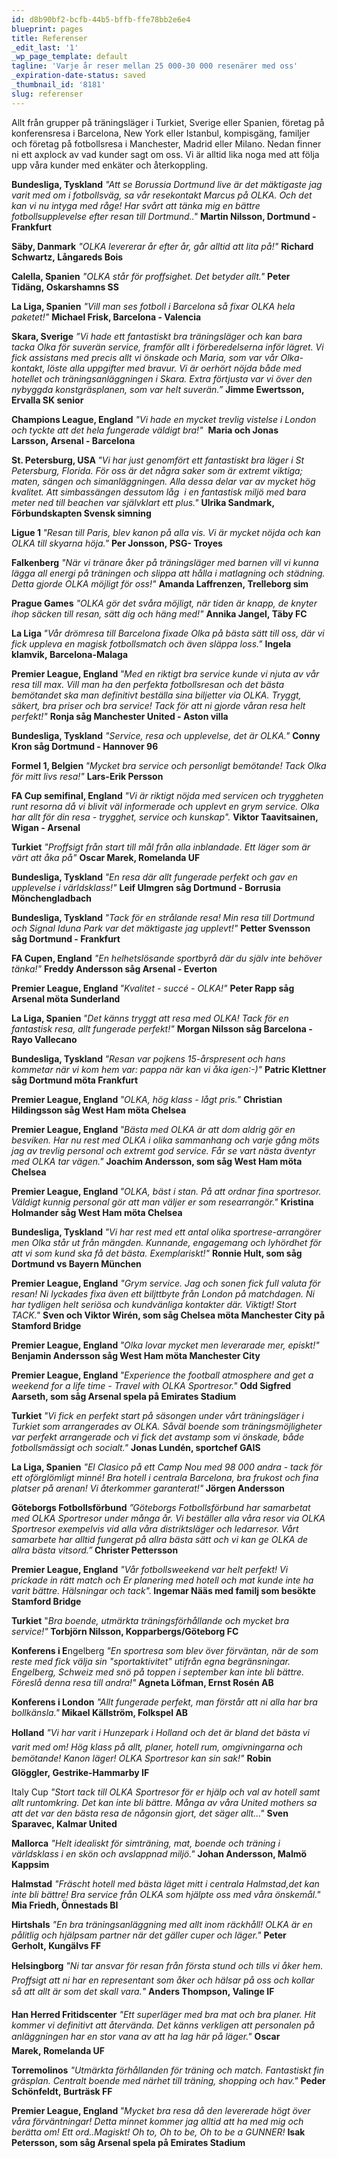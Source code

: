 ```yaml
---
id: d8b90bf2-bcfb-44b5-bffb-ffe78bb2e6e4
blueprint: pages
title: Referenser
_edit_last: '1'
_wp_page_template: default
tagline: 'Varje år reser mellan 25 000-30 000 resenärer med oss'
_expiration-date-status: saved
_thumbnail_id: '8181'
slug: referenser
---
```

Allt från grupper på träningsläger i Turkiet, Sverige eller Spanien, företag på konferensresa i Barcelona, New York eller Istanbul, kompisgäng, familjer och företag på fotbollsresa i Manchester, Madrid eller Milano. Nedan finner ni ett axplock av vad kunder sagt om oss. Vi är alltid lika noga med att följa upp våra kunder med enkäter och återkoppling.

<strong>Bundesliga, Tyskland</strong>
<em>"Att se Borussia Dortmund live är det mäktigaste jag varit med om i fotbollsväg, sa vår resekontakt Marcus på OLKA.
Och det kan vi nu intyga med råge! Har svårt att tänka mig en bättre fotbollsupplevelse efter resan till Dortmund.."</em>
<strong>Martin Nilsson, Dortmund - Frankfurt</strong>

<strong>Säby, Danmark</strong>
<em>"OLKA levererar år efter år, går alltid att lita på!"</em>
<strong>Richard Schwartz, Långareds Bois</strong>

<strong>Calella, Spanien</strong>
<em>"OLKA står för proffsighet. Det betyder allt."</em>
<strong>Peter Tidäng, Oskarshamns SS</strong>

<strong>La Liga, Spanien</strong>
<em>"Vill man ses fotboll i Barcelona så fixar OLKA hela paketet!"</em>
<strong>Michael Frisk, Barcelona - Valencia </strong>

<strong>Skara, Sverige</strong><em>
”Vi hade ett fantastiskt bra träningsläger och kan bara tacka Olka för suverän service, framför allt i förberedelserna inför lägret. Vi fick assistans med precis allt vi önskade och Maria, som var vår Olka-kontakt, löste alla uppgifter med bravur. Vi är oerhört nöjda både med hotellet och träningsanläggningen i Skara. Extra förtjusta var vi över den nybyggda konstgräsplanen, som var helt suverän.”
</em><strong>Jimme Ewertsson, Ervalla SK senior</strong>

<strong>Champions League, England</strong>
<em>"Vi hade en mycket trevlig vistelse i London och tyckte att det hela fungerade väldigt bra!" </em>
<strong>Maria och Jonas Larsson, Arsenal - Barcelona</strong>

<strong>St. Petersburg, USA
</strong><em>"Vi har just genomfört ett fantastiskt bra läger i St Petersburg, Florida. För oss är det några saker som är extremt viktiga; maten, sängen och simanläggningen. Alla dessa delar var av mycket hög kvalitet. Att simbassängen dessutom låg  i en fantastisk miljö med bara meter ned till beachen var självklart ett plus."</em>
<strong>Ulrika Sandmark, Förbundskapten Svensk simning</strong>

<strong>Ligue 1
</strong><em>"Resan till Paris, blev kanon på alla vis. Vi är mycket nöjda och kan OLKA till skyarna höja."
</em><strong>Per Jonsson, PSG- Troyes</strong>

<strong>Falkenberg</strong>
<em>"När vi tränare åker på träningsläger med barnen vill vi kunna lägga all energi på träningen och slippa att hålla i matlagning och städning. Detta gjorde OLKA möjligt för oss!"</em>
<strong>Amanda Laffrenzen, Trelleborg sim</strong>

<strong>Prague Games</strong>
<em>"OLKA gör det svåra möjligt, när tiden är knapp, de knyter ihop säcken till resan, sätt dig och häng med!"</em>
<strong>Annika Jangel, Täby FC</strong>

<strong>La Liga
</strong><em>"Vår drömresa till Barcelona fixade Olka på bästa sätt till oss, där vi fick uppleva en magisk fotbollsmatch och även släppa loss."</em>
<strong>Ingela klamvik, Barcelona-Malaga</strong>

<strong>Premier League, England
</strong> <em>"Med en riktigt bra service kunde vi njuta av vår resa till max. Vill man ha den perfekta fotbollsresan och det bästa bemötandet ska man definitivt beställa sina biljetter via OLKA. Tryggt, säkert, bra priser och bra service! Tack för att ni gjorde våran resa helt perfekt!"</em>
<strong>Ronja såg Manchester United - Aston villa</strong>

<strong>Bundesliga, Tyskland</strong>
<em>"Service, resa och upplevelse, det är OLKA."</em>
<strong>Conny Kron såg Dortmund - Hannover 96</strong>

<strong>Formel 1, Belgien
</strong><em>"Mycket bra service och personligt bemötande!
Tack Olka för mitt livs resa!"
</em><strong>Lars-Erik Persson</strong>

<strong>FA Cup semifinal, England
</strong><em>"Vi är riktigt nöjda med servicen och tryggheten runt resorna då vi blivit väl informerade och upplevt en grym service.
Olka har allt för din resa - trygghet, service och kunskap".
</em><strong>Viktor Taavitsainen, Wigan - Arsenal </strong>

<strong>Turkiet</strong>
<em>"Proffsigt från start till mål från alla inblandade. Ett läger som är värt att åka på"</em>
<strong>Oscar Marek, Romelanda UF</strong>

<strong>Bundesliga, Tyskland
</strong><em>"En resa där allt fungerade perfekt och gav en upplevelse i världsklass!"
</em><strong>Leif Ulmgren såg Dortmund - Borrusia Mönchengladbach</strong>

<strong>Bundesliga, Tyskland
</strong><em>"Tack för en strålande resa! Min resa till Dortmund och Signal Iduna Park var det mäktigaste jag upplevt!"
</em><strong>Petter Svensson såg Dortmund - Frankfurt</strong>

<strong>FA Cupen, England</strong>
<em>"En helhetslösande sportbyrå där du själv inte behöver tänka!"
</em><strong>Freddy Andersson såg Arsenal - Everton </strong>

<strong>Premier League, England
</strong><em>"Kvalitet - succé - OLKA!"
</em><strong>Peter Rapp såg Arsenal möta Sunderland </strong>

<strong>La Liga, Spanien
</strong><em>"Det känns tryggt att resa med OLKA! Tack för en fantastisk resa, allt fungerade perfekt!"
</em><strong>Morgan Nilsson såg Barcelona - Rayo Vallecano </strong>

<strong>Bundesliga, Tyskland
</strong><em>"Resan var pojkens 15-årspresent och hans kommetar när vi kom hem var: pappa när kan vi åka igen:-)"</em>
<strong>Patric Klettner såg Dortmund möta Frankfurt</strong>

<strong>Premier League, England
</strong><em>"OLKA, hög klass - lågt pris."
</em><strong>Christian Hildingsson såg West Ham möta Chelsea </strong>

<strong>Premier League, England
</strong><em>"Bästa med OLKA är att dom aldrig gör en besviken. Har nu rest med OLKA i olika sammanhang och varje gång möts jag av trevlig personal och extremt god service. Får se vart nästa äventyr med OLKA tar vägen."
</em><strong>Joachim Andersson, som såg West Ham möta Chelsea </strong>

<strong>Premier League, England
</strong><em>"OLKA, bäst i stan.
På att ordnar fina sportresor.
Väldigt kunnig personal gör att man väljer er som researrangör."
</em><strong>Kristina Holmander såg West Ham möta Chelsea </strong>

<strong>Bundesliga, Tyskland
</strong><em>"Vi har rest med ett antal olika sportrese-arrangörer men Olka står ut från mängden. Kunnande, engagemang och lyhördhet för att vi som kund ska få det bästa. Exemplariskt!"
</em><strong>Ronnie Hult, som såg Dortmund vs Bayern München </strong>

<strong>Premier League, England</strong>
<em>"Grym service. Jag och sonen fick full valuta för resan! Ni lyckades fixa även ett biljttbyte från London på matchdagen. Ni har tydligen helt seriösa och kundvänliga kontakter där. Viktigt! Stort TACK."</em>
<strong>Sven och Viktor Wirén, som såg Chelsea möta Manchester City på Stamford Bridge</strong>

<strong>Premier League, England
</strong><em>"Olka lovar mycket men leverarade mer, episkt!"</em>
<strong>Benjamin Andersson såg West Ham möta Manchester City</strong>

<strong>Premier League, England
</strong><em>"Experience the football atmosphere and get a weekend for a life time - Travel with OLKA Sportresor."</em>
<strong>Odd Sigfred Aarseth, som såg Arsenal spela på Emirates Stadium</strong>

<strong><strong>Turkiet
</strong></strong><em>"Vi fick en perfekt start på säsongen under vårt träningsläger i Turkiet som arrangerades av OLKA. Såväl boende som träningsmöjligheter var perfekt arrangerade och vi fick det avstamp som vi önskade, både fotbollsmässigt och socialt."
</em><strong><strong>Jonas Lundén, sportchef GAIS </strong></strong>

<strong>La Liga, Spanien</strong>
<em>"El Clasico på ett Camp Nou med 98 000 andra - tack för ett oförglömligt minné! Bra hotell i centrala Barcelona, bra frukost och fina platser på arenan! Vi återkommer garanterat!"</em><strong>
Jörgen Andersson</strong>

<strong>Göteborgs Fotbollsförbund</strong>
<em>”Göteborgs Fotbollsförbund har samarbetat med OLKA Sportresor under många år. Vi beställer alla våra resor via OLKA Sportresor exempelvis vid alla våra distriktsläger och ledarresor. Vårt samarbete har alltid fungerat på allra bästa sätt och vi kan ge OLKA de allra bästa vitsord.”</em><strong>
Christer Pettersson</strong>

<strong>Premier League, England</strong>
<em>"Vår fotbollsweekend var helt perfekt! Vi prickade in rätt match och Er planering med hotell och mat kunde inte ha varit bättre. Hälsningar och tack".</em><strong>
Ingemar Nääs med familj som besökte Stamford Bridge</strong>

<strong>Turkiet</strong>
"<em>Bra boende, utmärkta träningsförhållande och mycket bra service!"</em><strong>
Torbjörn Nilsson, Kopparbergs/Göteborg FC</strong>

<strong>Konferens i E</strong>ngelberg<em>
"En sportresa som blev över förväntan, när de som reste med fick välja sin "sportaktivitet" utifrån egna begränsningar. Engelberg, Schweiz med snö på toppen i september kan inte bli bättre. Föreslå denna resa till andra!"</em><strong><strong> Agneta Löfman, Ernst Rosén AB</strong></strong>

<strong>Konferens i London</strong>
<em>"Allt fungerade perfekt, man förstår att ni alla har bra bollkänsla."</em><strong><strong> Mikael Källström, Folkspel AB </strong></strong>

<strong>Holland</strong>
<em>"Vi har varit i Hunzepark i Holland och det är bland det bästa vi varit med om! Hög klass på allt, planer, hotell rum, omgivningarna och bemötande! Kanon läger! OLKA Sportresor kan sin sak!"</em>
<strong><strong>Robin Glöggler, </strong>Gestrike-Hammarby IF</strong>

Italy Cup
<em>"Stort tack till OLKA Sportresor för er hjälp och val av hotell samt allt runtomkring. Det kan inte bli bättre. Många av våra United mothers sa att det var den bästa resa de någonsin gjort, det säger allt..."</em>
<strong>Sven Sparavec, Kalmar United </strong>

<strong>Mallorca</strong>
<em>"Helt idealiskt för simträning, mat, boende och träning i världsklass i en skön och avslappnad miljö."</em>
<strong>Johan Andersson, Malmö Kappsim</strong>

<strong>Halmstad</strong>
<em>"Fräscht hotell med bästa läget mitt i centrala Halmstad,det kan inte bli bättre! Bra service från OLKA som hjälpte oss med våra önskemål."</em>
<strong><strong>Mia Friedh, </strong>Önnestads BI </strong>

<strong>Hirtshals</strong>
<em>"En bra träningsanläggning med allt inom räckhåll! OLKA är en pålitlig och hjälpsam partner när det gäller cuper och läger."</em>
<strong>Peter Gerholt, <strong>Kungälvs FF </strong></strong>

<strong>Helsingborg</strong>
<em>"Ni tar ansvar för resan från första stund och tills vi åker hem. Proffsigt att ni har en representant som åker och hälsar på oss och kollar så att allt är som det skall vara."</em>
<strong>Anders Thompson, <strong>Valinge IF</strong></strong>

<strong>Han Herred Fritidscenter</strong>
<em>"Ett superläger med bra mat och bra planer. Hit kommer vi definitivt att återvända. Det känns verkligen att personalen på anläggningen har en stor vana av att ha lag här på läger."</em>
<strong><strong>Oscar Marek, </strong>Romelanda UF </strong>

<strong>Torremolinos</strong>
<em>"Utmärkta förhållanden för träning och match. Fantastiskt fin gräsplan. Centralt boende med närhet till träning, shopping och hav."</em>
<strong><strong>Peder Schönfeldt, </strong>Burträsk FF</strong>

<strong>Premier League, England
</strong><em>"Mycket bra resa då den levererade högt över våra förväntningar! Detta minnet kommer jag alltid att ha med mig och berätta om! Ett ord..Magiskt! Oh to, Oh to be, Oh to be a GUNNER!
</em><strong>Isak Petersson, som såg Arsenal spela på Emirates Stadium</strong>